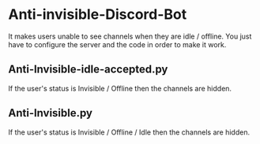 # Anti-invisible-Discord-Bot

It makes users unable to see channels when they are idle / offline.
You just have to configure the server and the code in order to make it work.

## Anti-Invisible-idle-accepted.py	

  If the user's status is Invisible / Offline
  then the channels are hidden.
  
## Anti-Invisible.py

  If the user's status is Invisible / Offline / Idle
  then the channels are hidden.
